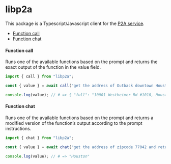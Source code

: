 # libp2a

This package is a Typescript/Javascript client for the [P2A service](https://p2a.telescope.chat/api/v1/docs).

* [Function call](#function-call)
* [Function chat](#function-chat)


#### Function call

Runs one of the available functions based on the prompt and returns the exact
output of the function in the value field.

```ts
import { call } from "libp2a";

const { value } = await call("get the address of Outback downtown Houston");

console.log(value); // # => { "full": "10001 Westheimer Rd #1010, Houston, TX 77042, USA", "postal_code": "77042", "street_name": "Westheimer Road", "complement": "1010", "neighborhood": "Westside", "city_name": "Houston", "state_name": "Texas", "state_code": "TX", "country_name": "United States", "country_code": "US" }
```

#### Function chat

Runs one of the available functions based on the prompt and returns a modified
version of the function’s output according to the prompt instructions.

```ts
import { chat } from "libp2a";

const { value } = await chat("get the address of zipcode 77042 and return only the city name")

console.log(value); // # => "Houston"
```
